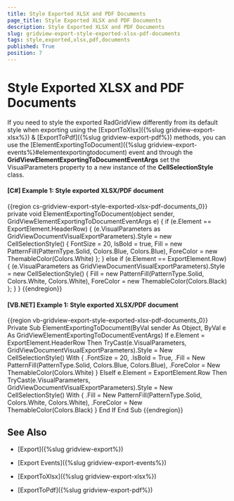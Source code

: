 ```yaml
---
title: Style Exported XLSX and PDF Documents
page_title: Style Exported XLSX and PDF Documents
description: Style Exported XLSX and PDF Documents
slug: gridview-export-style-exported-xlsx-pdf-documents
tags: style,exported,xlsx,pdf,documents
published: True
position: 7
---
```


# Style Exported XLSX and PDF Documents

If you need to style the exported RadGridView differently from its default style when exporting using the [ExportToXlsx]({%slug gridview-export-xlsx%}) & [ExportToPdf]({%slug gridview-export-pdf%}) methods, you can use the [ElementExportingToDocument]({%slug gridview-export-events%}#elementexportingtodocument) event and through the  **GridViewElementExportingToDocumentEventArgs** set the VisualParameters property to a new instance of the **CellSelectionStyle** class.

#### __[C#] Example 1: Style exported XLSX/PDF document__

{{region cs-gridview-export-style-exported-xlsx-pdf-documents_0}}
	private void ElementExportingToDocument(object sender, GridViewElementExportingToDocumentEventArgs e)
	{
	    if (e.Element == ExportElement.HeaderRow)
	    {
	        (e.VisualParameters as GridViewDocumentVisualExportParameters).Style = new CellSelectionStyle()
	        {
	            FontSize = 20,
	            IsBold = true,
	            Fill = new PatternFill(PatternType.Solid, Colors.Blue, Colors.Blue),
	            ForeColor = new ThemableColor(Colors.White)
	        };
	    }
	    else if (e.Element == ExportElement.Row)
	    {
	        (e.VisualParameters as GridViewDocumentVisualExportParameters).Style = new CellSelectionStyle()
	        {
	            Fill = new PatternFill(PatternType.Solid, Colors.White, Colors.White),
	            ForeColor = new ThemableColor(Colors.Black)
	        };
	    }
	}
{{endregion}}

#### __[VB.NET] Example 1: Style exported XLSX/PDF document__

{{region vb-gridview-export-style-exported-xlsx-pdf-documents_0}}
	Private Sub ElementExportingToDocument(ByVal sender As Object, ByVal e As GridViewElementExportingToDocumentEventArgs)
	    If e.Element = ExportElement.HeaderRow Then
	        TryCast(e.VisualParameters, GridViewDocumentVisualExportParameters).Style = New CellSelectionStyle() With {
	            .FontSize = 20,
	            .IsBold = True,
	            .Fill = New PatternFill(PatternType.Solid, Colors.Blue, Colors.Blue),
	            .ForeColor = New ThemableColor(Colors.White)
	        }
	    ElseIf e.Element = ExportElement.Row Then
	        TryCast(e.VisualParameters, GridViewDocumentVisualExportParameters).Style = New CellSelectionStyle() With {
	            .Fill = New PatternFill(PatternType.Solid, Colors.White, Colors.White),
	            .ForeColor = New ThemableColor(Colors.Black)
	        }
	    End If
	End Sub
{{endregion}}

## See Also

 * [Export]({%slug gridview-export%})

 * [Export Events]({%slug gridview-export-events%})

 * [ExportToXlsx]({%slug gridview-export-xlsx%})

 * [ExportToPdf]({%slug gridview-export-pdf%})
